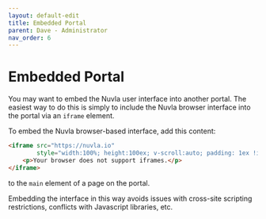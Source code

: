 ```yaml
---
layout: default-edit
title: Embedded Portal
parent: Dave - Administrator
nav_order: 6
---
```


Embedded Portal
===============

You may want to embed the Nuvla user interface into another portal. The easiest way to do this is simply to include the Nuvla browser interface into the portal via an `iframe` element. 

To embed the Nuvla browser-based interface, add this content:

```html
<iframe src="https://nuvla.io"
        style="width:100%; height:100ex; v-scroll:auto; padding: 1ex !important; margin: 0 !important">
    <p>Your browser does not support iframes.</p>
</iframe>
```

to the `main` element of a page on the portal.

Embedding the interface in this way avoids issues with cross-site scripting restrictions, conflicts with Javascript libraries, etc.
